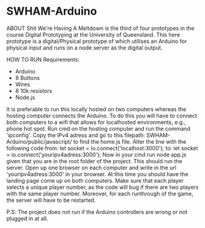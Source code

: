 # SWHAM-Arduino

ABOUT
Shit We're Having A Meltdown is the third of four prototypes in the course Digital Prototyping at the University of Queensland.
This here prototype is a digital/Physical prototype of which utilises an Arduino for physical input and runs on a node server as the digital output.

HOW TO RUN
Requirements:
- Arduino
- 8 Buttons
- Wires
- 8 10k resistors
- Node.js

It is preferable to run this locally hosted on two computers whereas the hosting computer connects the Arduino. 
To do this you will have to connect both computers to a wifi that allows for localhosted environments, e.g., phone hot spot. 
Run cmd on the hosting computer and run the command 'ipconfig'. Copy the IPv4 adress and go to this filepath: 
SWHAM-Arduino/public/javascript/ to find the home.js file.
Alter the line with the following code 
from: let socket = io.connect('localhost:3000'); 
to: let socket = io.connect('youripv4adress:3000');
Now in your cmd run node app.js given that you are in the root folder of the project. This should run the server.
Open up one browser on each computer and write in the url 'youripv4adress:3000' in your browser.
At this time you should have the landing page come up on both computers. Make sure that each player selects a unique player number, as the
code will bug if there are two players with the same player number. Moreover, for each runthrough of the game, the server will have to be
restarted.

P.S: The project does not run if the Arduino controllers are wrong or not plugged in at all.
